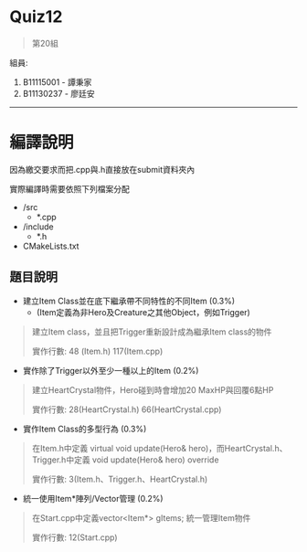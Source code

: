 # Quiz12
> 第20組
> 
組員:
  1. B11115001 - 譚秉家
  2. B11130237 - 廖廷安
---
# 編譯說明
因為繳交要求而把.cpp與.h直接放在submit資料夾內

實際編譯時需要依照下列檔案分配
* /src
  * *.cpp
* /include
  * *.h
* CMakeLists.txt
  
## 題目說明
* 建立Item Class並在底下繼承帶不同特性的不同Item (0.3%)
  * (Item定義為非Hero及Creature之其他Object，例如Trigger)
> 建立Item class，並且把Trigger重新設計成為繼承Item class的物件
>
> 實作行數: 48 (Item.h) 117(Item.cpp)
* 實作除了Trigger以外至少一種以上的Item (0.2%)
> 建立HeartCrystal物件，Hero碰到時會增加20 MaxHP與回覆6點HP
>
> 實作行數: 28(HeartCrystal.h) 66(HeartCrystal.cpp)
* 實作Item Class的多型行為 (0.3%)
> 在Item.h中定義 virtual void update(Hero& hero)，而HeartCrystal.h、Trigger.h中定義 void update(Hero& hero) override
>
> 實作行數: 3(Item.h、Trigger.h、HeartCrystal.h)
* 統一使用Item*陣列/Vector管理 (0.2%)
> 在Start.cpp中定義vector<Item*> gItems; 統一管理Item物件
>
> 實作行數: 12(Start.cpp)


